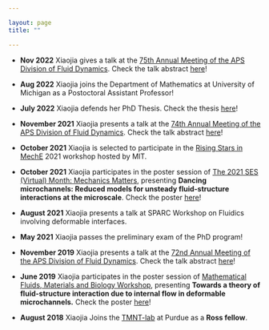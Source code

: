 ```yaml
---

layout: page
title: ""

---
```

* **Nov 2022** Xiaojia gives a talk at the [75th Annual Meeting of the APS Division of Fluid Dynamics](https://www.apsdfd2022.org/). Check the talk abstract [here](https://meetings.aps.org/Meeting/DFD22/Session/A33.5)!

* **Aug 2022** Xiaojia joins the Department of Mathematics at University of Michigan as a Postoctoral Assistant Professor!

* **July 2022** Xiaojia defends her PhD Thesis. Check the thesis [here](https://hammer.purdue.edu/articles/thesis/Modeling_and_Stability_of_Flows_in_Compliant_Microchannels/20332560)!

* **November 2021** Xiaojia presents a talk at the [74th Annual Meeting of the APS Division of Fluid Dynamics](https://meetings.aps.org/Meeting/DFD21/Content/4090). Check the talk abstract [here](https://meetings.aps.org/Meeting/DFD21/Session/M11.4)!

* **October 2021** Xiaojia is selected to participate in the [Rising Stars in MechE](https://risingstarsme.mit.edu) 2021 workshop hosted by MIT.

* **October 2021** Xiaojia participates in the poster session of [The 2021 SES (Virtual) Month: Mechanics Matters](https://socengsci.org/ses-virtual-month/), presenting **Dancing microchannels: Reduced models for unsteady fluid-structure interactions at the microscale**. Check the poster [here](https://drive.google.com/file/d/1YwoWIYWpyXZqXQwHrh1N9k96o42NiF5H/view?usp=sharing)!

* **August 2021** Xiaojia presents a talk at SPARC Workshop on Fluidics involving deformable interfaces.

* **May 2021** Xiaojia passes the preliminary exam of the PhD program!

* **November 2019** Xiaojia presents a talk at the [72nd Annual Meeting of the APS Division of Fluid Dynamics](https://meetings.aps.org/Meeting/DFD19/Content/3770). Check the talk abstract [here](https://ui.adsabs.harvard.edu/abs/2019APS..DFDS35002W/abstract)!

* **June 2019** Xiaojia participates in the poster session of [Mathematical Fluids, Materials and Biology Workshop](https://indico.flatironinstitute.org/event/30/), presenting **Towards a theory of fluid-structure interaction due to internal flow in deformable microchannels.** Check the poster [here](https://drive.google.com/file/d/1IrlVk9TkBqkKrEvk0OJ-P8DSf58xpZI4/view?usp=sharing)!

* **August 2018** Xiaojia Joins the [TMNT-lab](https://tmnt-lab.org/index.html) at Purdue as a **Ross fellow**.
